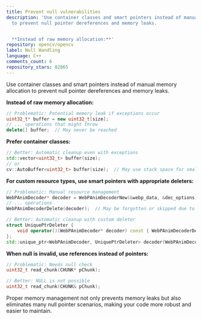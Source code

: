 ```yaml
---
title: Prevent null vulnerabilities
description: 'Use container classes and smart pointers instead of manual memory allocation
  to prevent null pointer dereferences and memory leaks.


  **Instead of raw memory allocation:**'
repository: opencv/opencv
label: Null Handling
language: C++
comments_count: 6
repository_stars: 82865
---
```


Use container classes and smart pointers instead of manual memory allocation to prevent null pointer dereferences and memory leaks.

**Instead of raw memory allocation:**
```cpp
// Problematic: Potential memory leak if exceptions occur
uint32_t* buffer = new uint32_t[size];
// ... operations that might throw
delete[] buffer;  // May never be reached
```

**Prefer container classes:**
```cpp
// Better: Automatic cleanup even with exceptions
std::vector<uint32_t> buffer(size);
// or
cv::AutoBuffer<uint32_t> buffer(size);  // May use stack space for small allocations
```

**For custom resource types, use smart pointers with appropriate deleters:**
```cpp
// Problematic: Manual resource management
WebPAnimDecoder* decoder = WebPAnimDecoderNew(&webp_data, &dec_options);
// ... operations
WebPAnimDecoderDelete(decoder);  // May be forgotten or skipped due to early returns

// Better: Automatic cleanup with custom deleter
struct UniquePtrDeleter {
    void operator()(WebPAnimDecoder* decoder) const { WebPAnimDecoderDelete(decoder); }
};
std::unique_ptr<WebPAnimDecoder, UniquePtrDeleter> decoder(WebPAnimDecoderNew(&webp_data, &dec_options));
```

**When null is invalid, use references instead of pointers:**
```cpp
// Problematic: Needs null check
uint32_t read_chunk(CHUNK* pChunk);

// Better: NULL is not possible
uint32_t read_chunk(CHUNK& pChunk);
```

Proper memory management not only prevents memory leaks but also eliminates many null pointer scenarios, making your code more robust and easier to maintain.
